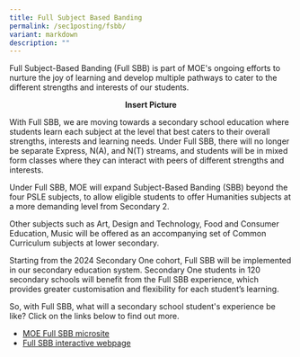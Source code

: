 ```yaml
---
title: Full Subject Based Banding
permalink: /sec1posting/fsbb/
variant: markdown
description: ""
---
```

Full Subject-Based Banding (Full SBB) is part of MOE's ongoing efforts to nurture the joy of learning and develop multiple pathways to cater to the different strengths and interests of our students.

<center><b>Insert Picture</b></center>

With Full SBB, we are moving towards a secondary school education where students learn each subject at the level that best caters to their overall strengths, interests and learning needs. Under Full SBB, there will no longer be separate Express, N(A), and N(T) streams, and students will be in mixed form classes where they can interact with peers of different strengths and interests.


Under Full SBB, MOE will expand Subject-Based Banding (SBB) beyond the four PSLE subjects, to allow eligible students to offer Humanities subjects at a more demanding level from Secondary 2.

Other subjects such as Art, Design and Technology, Food and Consumer Education, Music will be offered as an accompanying set of Common Curriculum subjects at lower secondary.

Starting from the 2024 Secondary One cohort, Full SBB will be implemented in our secondary education system. Secondary One students in 120 secondary schools will benefit from the Full SBB experience, which provides greater customisation and flexibility for each student’s learning.

So, with Full SBB, what will a secondary school student's experience be like? Click on the links below to find out more.

* <a href="https://go.gov.sg/moe-fsbb" target="_blank">MOE Full SBB microsite</a>
* <a href="https://go.gov.sg/my-fsbb-path" target="_blank">Full SBB interactive webpage</a>